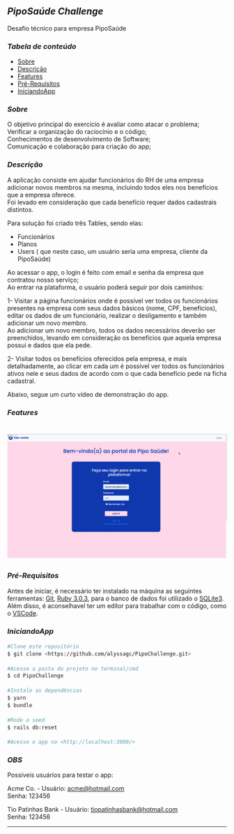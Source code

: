 ## *PipoSaúde Challenge*
Desafio técnico para empresa PipoSaúde <br />

### *Tabela de conteúdo*
* [Sobre](#Sobre)
* [Descrição](#Descrição)
* [Features](#Features)
* [Pré-Requisitos](#Pré-Requisitos)
* [IniciandoApp](#IniciandoApp)

### *Sobre*
O objetivo principal do exercício é avaliar como atacar o problema;<br />
Verificar a organização do raciocínio e o código;<br />
Conhecimentos de desenvolvimento de Software;<br />
Comunicação e colaboração para criação do app;<br />

### *Descrição*
A aplicação consiste em ajudar funcionários do RH de uma empresa adicionar novos membros na mesma, incluindo todos eles nos benefícios que a empresa oferece.<br />
Foi levado em consideração que cada benefício requer dados cadastrais distintos.<br />

Para solução foi criado três Tables, sendo elas:<br />
- Funcionários<br />
- Planos<br />
- Users ( que neste caso, um usuário seria uma empresa, cliente da PipoSaúde)<br />

Ao acessar o app, o login é feito com email e senha da empresa que contratou nosso serviço;<br />
Ao entrar na plataforma, o usuário poderá seguir por dois caminhos:<br />

1- Visitar a página funcionários onde é possível ver todos os funcionários presentes na empresa com seus dados básicos (nome, CPF, benefícios), editar os dados de um funcionário, realizar o desligamento e também adicionar um novo membro.<br />
Ao adicionar um novo membro, todos os dados necessários deverão ser preenchidos, levando em consideração os benefícios que aquela empresa possui e dados que ela pede.<br />

2- Visitar todos os benefícios oferecidos pela empresa, e mais detalhadamente, ao clicar em cada um é possível ver todos os funcionários ativos nele e seus dados de acordo com o que cada benefício pede na ficha cadastral.<br />

Abaixo, segue um curto vídeo de demonstração do app.<br />

### *Features*
<h1 align = "center" >
  <img alt="Readme" title= "Readme" src= "AppPipo.gif">
</h1>

### *Pré-Requisitos*
Antes de iniciar, é necessário ter instalado na máquina as seguintes ferramentas: [Git](https://git-scm.com), [Ruby 3.0.3](https://www.ruby-lang.org/pt/downloads/), para o banco de dados foi utilizado o [SQLite3](https://www.sqlite.org/about.html). Além disso, é aconselhavel ter um editor para trabalhar com o código, como o [VSCode](https://code.visualstudio.com/).

### *IniciandoApp*
```bash
#Clone este repositório
$ git clone <https://github.com/alyssagc/PipoChallenge.git>

#Acesse a pasta do projeto no terminal/cmd
$ cd PipoChallenge

#Instale as dependências
$ yarn
$ bundle

#Rode o seed
$ rails db:reset

#Acesse o app no <http://localhost:3000/>
```
### *OBS*

Possíveis usuários para testar o app:<br />

Acme Co. - Usuário: acme@hotmail.com<br />
           Senha: 123456<br />

Tio Patinhas Bank - Usuário: tiopatinhasbank@hotmail.com<br />
           Senha: 123456<br />

---
